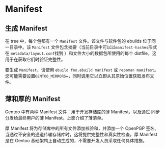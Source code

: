 # Manifest

## 生成 Manifest

在 tree 中，每个包都有一个 `Manifest` 文件。该文件与软件包的 ebuilds 位于同一目录中。该 `Manifest` 文件包含摘要（当前目录中可以以`manifest-hashes`形式在 `metadata/layout.conf`找到 ）和文件大小的数据包所使用的每个 distfile。这用于在获取它们时验证完整性。

要生成 `Manifest`，请使用 `ebuild foo.ebuild manifest` 或 `repoman manifest`。您可能需要设置`GENTOO_MIRRORS=`，同时调用它以立即从其原始位置获取发布文件。

## 薄和厚的 Manifest

Gentoo 中有两种 Manifest 文件：用于开发存储库的薄 Manifest，以及通过 同步分发给最终用户的薄 Manifest。上面介绍了薄清单。

厚 Manifest 将为存储库中的所有文件添加校验和，并添加一个 OpenPGP 签名。当通过不安全的通道传输存储库时，这将提供完整性和真实性检查。厚 Manifest 是在 Gentoo 基础架构上自动生成的，不需要开发人员采取任何具体措施。
